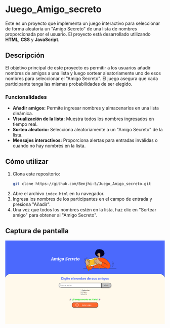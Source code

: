 # Juego_Amigo_secreto

Este es un proyecto que implementa un juego interactivo para seleccionar de forma aleatoria un "Amigo Secreto" de una lista de nombres proporcionada por el usuario. El proyecto está desarrollado utilizando **HTML**, **CSS** y **JavaScript**.

## Descripción
El objetivo principal de este proyecto es permitir a los usuarios añadir nombres de amigos a una lista y luego sortear aleatoriamente uno de esos nombres para seleccionar el "Amigo Secreto". El juego asegura que cada participante tenga las mismas probabilidades de ser elegido.

### Funcionalidades
- **Añadir amigos:** Permite ingresar nombres y almacenarlos en una lista dinámica.
- **Visualización de la lista:** Muestra todos los nombres ingresados en tiempo real.
- **Sorteo aleatorio:** Selecciona aleatoriamente a un "Amigo Secreto" de la lista.
- **Mensajes interactivos:** Proporciona alertas para entradas inválidas o cuando no hay nombres en la lista.

## Cómo utilizar
1. Clona este repositorio:
    ```bash
    git clone https://github.com/Benjhi-5/Juego_Amigo_secreto.git
    ```
2. Abre el archivo `index.html` en tu navegador.
3. Ingresa los nombres de los participantes en el campo de entrada y presiona "Añadir".
4. Una vez que todos los nombres estén en la lista, haz clic en "Sortear amigo" para obtener al "Amigo Secreto".

## Captura de pantalla
![Vista previa del juego](assets/imagen.png "Pantalla del juego Amigo Secreto")
